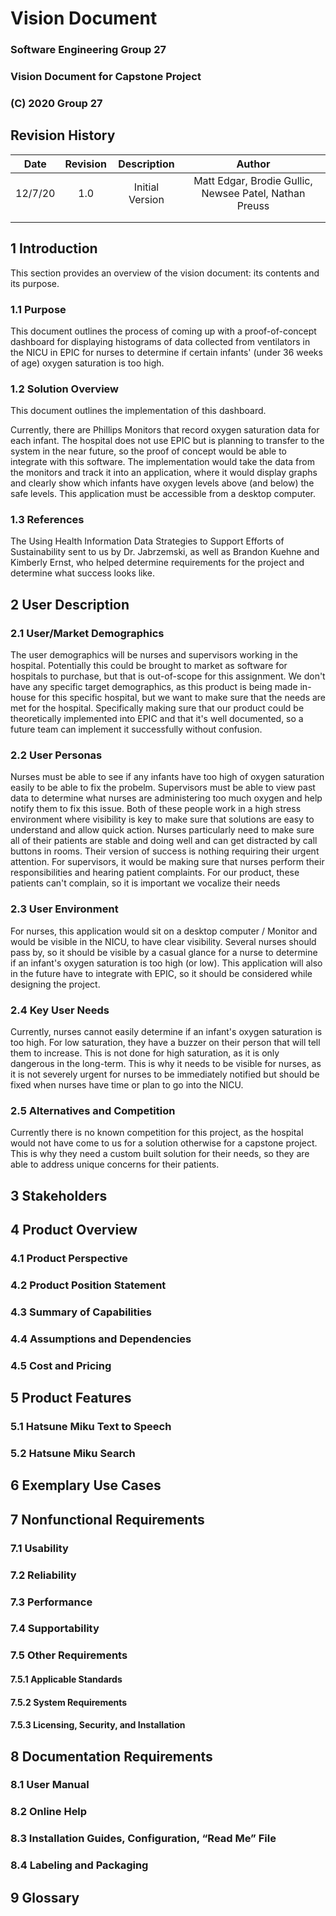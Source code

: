 # Vision Document
### Software Engineering Group 27
### Vision Document for Capstone Project
### (C) 2020 Group 27

## Revision History
| Date | Revision | Description | Author |
| :--: | :--: | :--: | :--: |
| 12/7/20 | 1.0 | Initial Version | Matt Edgar, Brodie Gullic, Newsee Patel, Nathan Preuss |
| | | | |
| | | | |

## 1 Introduction

This section provides an overview of the vision document: its contents and its purpose.

### 1.1 Purpose

This document outlines the process of coming up with a proof-of-concept dashboard for displaying histograms of data collected from ventilators in the NICU in EPIC for nurses to determine if certain infants' (under 36 weeks of age) oxygen saturation is too high.

### 1.2 Solution Overview

This document outlines the implementation of this dashboard.

Currently, there are Phillips Monitors that record oxygen saturation data for each infant. The hospital does not use EPIC but is planning to transfer to the system in the near future, so the proof of concept would be able to integrate with this software. The implementation would take the data from the monitors and track it into an application, where it would display graphs and clearly show which infants have oxygen levels above (and below) the safe levels. This application must be accessible from a desktop computer.


### 1.3 References

The Using Health Information Data Strategies to Support Efforts of Sustainability sent to us by Dr. Jabrzemski, as well as Brandon Kuehne and Kimberly Ernst, who helped determine requirements for the project and determine what success looks like.

## 2 User Description

### 2.1 User/Market Demographics

The user demographics will be nurses and supervisors working in the hospital. Potentially this could be brought to market as software for hospitals to purchase, but that is out-of-scope for this assignment. We don't have any specific target demographics, as this product is being made in-house for this specific hospital, but we want to make sure that the needs are met for the hospital. Specifically making sure that our product could be theoretically implemented into EPIC and that it's well documented, so a future team can implement it successfully without confusion.

### 2.2 User Personas

Nurses must be able to see if any infants have too high of oxygen saturation easily to be able to fix the probelm. Supervisors must be able to view past data to determine what nurses are administering too much oxygen and help notify them to fix this issue. Both of these people work in a high stress environment where visibility is key to make sure that solutions are easy to understand and allow quick action. Nurses particularly need to make sure all of their patients are stable and doing well and can get distracted by call buttons in rooms. Their version of success is nothing requiring their urgent attention. For supervisors, it would be making sure that nurses perform their responsibilities and hearing patient complaints. For our product, these patients can't complain, so it is important we vocalize their needs

### 2.3 User Environment

For nurses, this application would sit on a desktop computer / Monitor and would be visible in the NICU, to have clear visibility. Several nurses should pass by, so it should be visible by a casual glance for a nurse to determine if an infant's oxygen saturation is too high (or low). This application will also in the future have to integrate with EPIC, so it should be considered while designing the project.

### 2.4 Key User Needs

Currently, nurses cannot easily determine if an infant's oxygen saturation is too high. For low saturation, they have a buzzer on their person that will tell them to increase. This is not done for high saturation, as it is only dangerous in the long-term. This is why it needs to be visible for nurses, as it is not severely urgent for nurses to be immediately notified but should be fixed when nurses have time or plan to go into the NICU.
 
### 2.5 Alternatives and Competition

Currently there is no known competition for this project, as the hospital would not have come to us for a solution otherwise for a capstone project. This is why they need a custom built solution for their needs, so they are able to address unique concerns for their patients.

## 3 Stakeholders

## 4 Product Overview

### 4.1 Product Perspective

### 4.2 Product Position Statement

### 4.3 Summary of Capabilities

### 4.4 Assumptions and Dependencies

### 4.5 Cost and Pricing

## 5 Product Features

### 5.1 Hatsune Miku Text to Speech

### 5.2 Hatsune Miku Search

## 6 Exemplary Use Cases

## 7 Nonfunctional Requirements

### 7.1 Usability

### 7.2 Reliability

### 7.3 Performance

### 7.4 Supportability

### 7.5 Other Requirements

#### 7.5.1 Applicable Standards

#### 7.5.2 System Requirements

#### 7.5.3 Licensing, Security, and Installation

## 8 Documentation Requirements

### 8.1 User Manual

### 8.2 Online Help

### 8.3 Installation Guides, Configuration, “Read Me” File

### 8.4 Labeling and Packaging

## 9 Glossary

